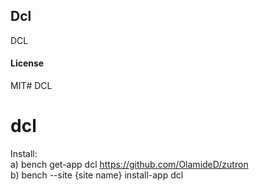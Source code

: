 ## Dcl

DCL

#### License

MIT# DCL
# dcl


Install: <br>
a) bench get-app dcl https://github.com/OlamideD/zutron <br>
b) bench --site {site name} install-app dcl
